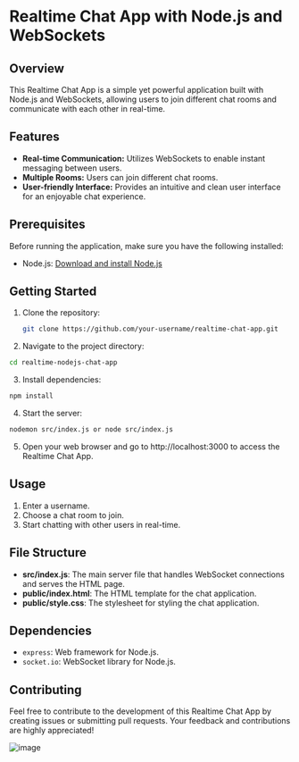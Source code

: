# Realtime Chat App with Node.js and WebSockets

## Overview

This Realtime Chat App is a simple yet powerful application built with Node.js and WebSockets, allowing users to join different chat rooms and communicate with each other in real-time.

## Features

- **Real-time Communication:** Utilizes WebSockets to enable instant messaging between users.
- **Multiple Rooms:** Users can join different chat rooms.
- **User-friendly Interface:** Provides an intuitive and clean user interface for an enjoyable chat experience.

## Prerequisites

Before running the application, make sure you have the following installed:

- Node.js: [Download and install Node.js](https://nodejs.org/)

## Getting Started

1. Clone the repository:

   ```bash
   git clone https://github.com/your-username/realtime-chat-app.git
   ```

2. Navigate to the project directory:

```bash
cd realtime-nodejs-chat-app
```
3. Install dependencies:

```bash
npm install
```
4. Start the server:
```bash
nodemon src/index.js or node src/index.js
```
5. Open your web browser and go to http://localhost:3000 to access the Realtime Chat App.

## Usage
1. Enter a username.
2. Choose a chat room to join.
3. Start chatting with other users in real-time.

## File Structure
- **src/index.js**: The main server file that handles WebSocket connections and serves the HTML page.
- **public/index.html**: The HTML template for the chat application.
- **public/style.css**: The stylesheet for styling the chat application.

## Dependencies
- `express`: Web framework for Node.js.
- `socket.io`: WebSocket library for Node.js.

## Contributing
Feel free to contribute to the development of this Realtime Chat App by creating issues or submitting pull requests. Your feedback and contributions are highly appreciated!



![image](https://github.com/user-attachments/assets/5cdcbaed-0201-4c74-b382-0f2f6eaaf118)
